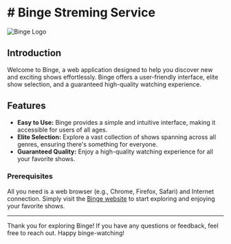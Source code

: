 # # Binge Streming Service

![Binge Logo](images/favicon.ico)

## Introduction

Welcome to Binge, a web application designed to help you discover new and exciting shows effortlessly. Binge offers a user-friendly interface, elite show selection, and a guaranteed high-quality watching experience.

## Features

- **Easy to Use:** Binge provides a simple and intuitive interface, making it accessible for users of all ages.
- **Elite Selection:** Explore a vast collection of shows spanning across all genres, ensuring there's something for everyone.
- **Guaranteed Quality:** Enjoy a high-quality watching experience for all your favorite shows.

### Prerequisites

All you need is a web browser (e.g., Chrome, Firefox, Safari) and Internet connection.
Simply visit the [Binge website](#) to start exploring and enjoying your favorite shows.

---

Thank you for exploring Binge! If you have any questions or feedback, feel free to reach out. Happy binge-watching!

